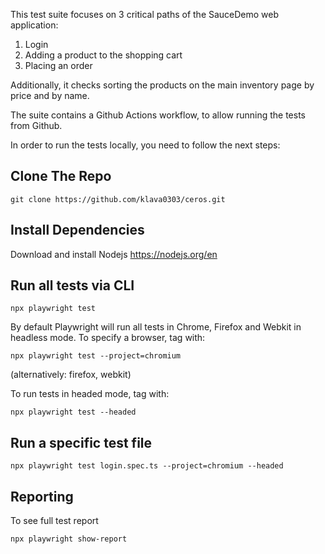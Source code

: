 This test suite focuses on 3 critical paths of the SauceDemo web application: 
1. Login 
2. Adding a product to the shopping cart 
3. Placing an order 

Additionally, it checks sorting the products on the main inventory page by price and by name. 

The suite contains a Github Actions workflow, to allow running the tests from Github. 

In order to run the tests locally, you need to follow the next steps: 

## Clone The Repo

```
git clone https://github.com/klava0303/ceros.git
```

## Install Dependencies
Download and install Nodejs https://nodejs.org/en

## Run all tests via CLI 
```
npx playwright test 
```

By default Playwright will run all tests in Chrome, Firefox and Webkit in headless mode. 
To specify a browser, tag with: 
```
npx playwright test --project=chromium 
```
(alternatively: firefox, webkit)

To run tests in headed mode, tag with: 
```
npx playwright test --headed 
```

## Run a specific test file
```
npx playwright test login.spec.ts --project=chromium --headed
```

## Reporting 
To see full test report 
```
npx playwright show-report
```
